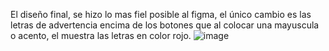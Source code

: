 El diseño final, se hizo lo mas fiel posible al figma, el único cambio es las letras
de advertencia encima de los botones que al colocar una mayuscula o acento, el muestra las letras en color rojo.
![image](https://github.com/user-attachments/assets/4ef8cea6-8c84-4295-aae8-95a4dd13565f)

